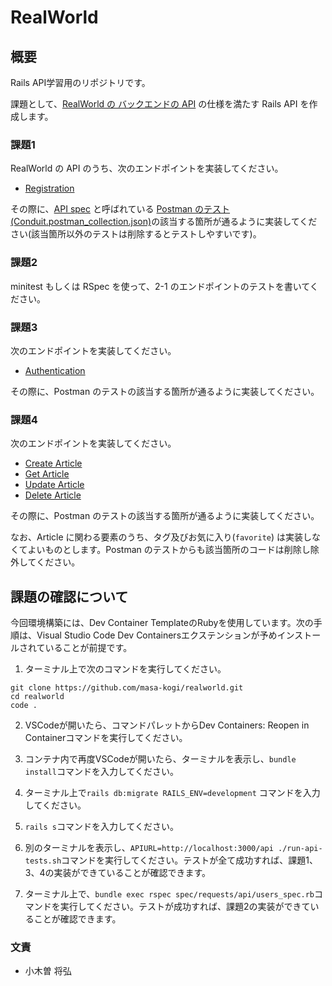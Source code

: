 # RealWorld

## 概要
Rails API学習用のリポジトリです。

課題として、[RealWorld の バックエンドの API](https://realworld-docs.netlify.app/docs/specs/backend-specs/introduction) の仕様を満たす Rails API を作成します。

### 課題1
RealWorld の API のうち、次のエンドポイントを実装してください。

- [Registration](https://realworld-docs.netlify.app/docs/specs/backend-specs/endpoints#registration)

その際に、[API spec](https://github.com/gothinkster/realworld/tree/main/api) と呼ばれている [Postman のテスト(Conduit.postman_collection.json)](https://github.com/gothinkster/realworld/blob/main/api/Conduit.postman_collection.json)の該当する箇所が通るように実装してください(該当箇所以外のテストは削除するとテストしやすいです)。

### 課題2

minitest もしくは RSpec を使って、2-1 のエンドポイントのテストを書いてください。

### 課題3

次のエンドポイントを実装してください。

- [Authentication](https://realworld-docs.netlify.app/docs/specs/backend-specs/endpoints#authentication)

その際に、Postman のテストの該当する箇所が通るように実装してください。

### 課題4

次のエンドポイントを実装してください。

- [Create Article](https://realworld-docs.netlify.app/docs/specs/backend-specs/endpoints#create-article)
- [Get Article](https://realworld-docs.netlify.app/docs/specs/backend-specs/endpoints#get-article)
- [Update Article](https://realworld-docs.netlify.app/docs/specs/backend-specs/endpoints#update-article)
- [Delete Article](https://realworld-docs.netlify.app/docs/specs/backend-specs/endpoints#delete-article)

その際に、Postman のテストの該当する箇所が通るように実装してください。

なお、Article に関わる要素のうち、タグ及びお気に入り(`favorite`) は実装しなくてよいものとします。Postman のテストからも該当箇所のコードは削除し除外してください。


## 課題の確認について
今回環境構築には、Dev Container TemplateのRubyを使用しています。次の手順は、Visual Studio Code Dev Containersエクステンションが予めインストールされていることが前提です。
1. ターミナル上で次のコマンドを実行してください。

```
git clone https://github.com/masa-kogi/realworld.git
cd realworld
code .
```

2. VSCodeが開いたら、コマンドパレットからDev Containers: Reopen in Containerコマンドを実行してください。

3. コンテナ内で再度VSCodeが開いたら、ターミナルを表示し、`bundle install`コマンドを入力してください。

4. ターミナル上で`rails db:migrate RAILS_ENV=development` コマンドを入力してください。

4. `rails s`コマンドを入力してください。

5. 別のターミナルを表示し、`APIURL=http://localhost:3000/api ./run-api-tests.sh`コマンドを実行してください。テストが全て成功すれば、課題1、3、4の実装ができていることが確認できます。

6. ターミナル上で、`bundle exec rspec spec/requests/api/users_spec.rb`コマンドを実行してください。テストが成功すれば、課題2の実装ができていることが確認できます。

### 文責
- 小木曽 将弘
